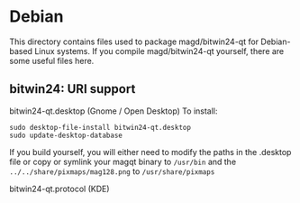 
Debian
====================
This directory contains files used to package magd/bitwin24-qt
for Debian-based Linux systems. If you compile magd/bitwin24-qt yourself, there are some useful files here.

## bitwin24: URI support ##


bitwin24-qt.desktop  (Gnome / Open Desktop)
To install:

	sudo desktop-file-install bitwin24-qt.desktop
	sudo update-desktop-database

If you build yourself, you will either need to modify the paths in
the .desktop file or copy or symlink your magqt binary to `/usr/bin`
and the `../../share/pixmaps/mag128.png` to `/usr/share/pixmaps`

bitwin24-qt.protocol (KDE)

